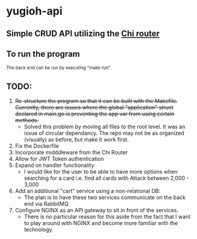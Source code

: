 # yugioh-api

## Simple CRUD API utilizing the [Chi router](https://github.com/go-chi/chi)

## To run the program
  <sub>The back end can be run by executing "make run".</sub>
  
## TODO:
  1. ~~Re-structure the program so that it can be built with the Makefile. Currently, there are issues where the global "application" struct declared in main.go is preventing the app var from using certain methods.~~
      - Solved this problem by moving all files to the root level. It was an issue of circular dependancy. The repo may not be as organized (visually) as before, but make it work first.
  3. Fix the Dockerfile
  4. Incorporate midddleware from the Chi Router
  5. Allow for JWT Token authentication
  6. Expand on handler functionality
     - I would like for the user to be able to have more options when searching for a card i.e. find all cards with Attack between 2,000 - 3,000</sub>
  7. Add an additional "cart" service using a non-relational DB:
     - The plan is to have these two services communicate on the back end via RabbitMQ
  8. Configure NGINX as an API gateway to sit in front of the services.
     - There is no particular reason for this aside from the fact that I want to play around with NGINX and become more familiar with the technology.
  
